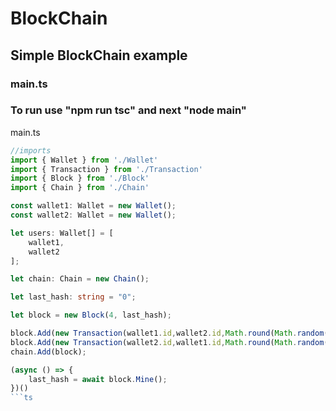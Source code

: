 # BlockChain
## Simple BlockChain example
### main.ts
### To run use "npm run tsc" and next "node main"

main.ts
```ts
//imports
import { Wallet } from './Wallet'
import { Transaction } from './Transaction'
import { Block } from './Block'
import { Chain } from './Chain'

const wallet1: Wallet = new Wallet(); 
const wallet2: Wallet = new Wallet();

let users: Wallet[] = [
    wallet1,
    wallet2
];

let chain: Chain = new Chain();

let last_hash: string = "0";

let block = new Block(4, last_hash);

block.Add(new Transaction(wallet1.id,wallet2.id,Math.round(Math.random()*100)));
block.Add(new Transaction(wallet2.id,wallet1.id,Math.round(Math.random()*100)));
chain.Add(block);

(async () => {
    last_hash = await block.Mine();
})()
```ts
